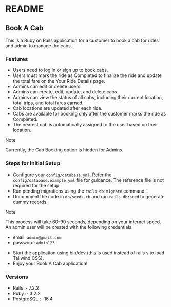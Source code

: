 # README

## Book A Cab
This is a Ruby on Rails application for a customer to book a cab for rides and admin to manage the cabs.

### Features
- Users need to log in or sign up to book cabs.
- Users must mark the ride as Completed to finalize the ride and update the total fare on the Your Ride Details page.
- Admins can edit or delete users.
- Admins can create, edit, update, and delete cabs.
- Admins can view the status of all cabs, including their current location, total trips, and total fares earned.
- Cab locations are updated after each ride.
- Cabs are available for booking only after the customer marks the ride as Completed.
- The nearest cab is automatically assigned to the user based on their location.
> [!NOTE]
> Currently, the Cab Booking option is hidden for Admins.

### Steps for Initial Setup
- Configure your ```config/database.yml```. Refer the ```config/database.example.yml``` file for guidance. The reference file is not required for the setup.
- Run pending migrations using the ```rails db:migrate``` command.
- Uncomment the code in ```db/seeds.rb``` and run ```rails db:seed``` to generate dummy records.
> [!NOTE]
> This process will take 60–90 seconds, depending on your internet speed.
> An admin user will be created with the following credentials:
  > - email: ```admin@gmail.com```
  > - password: ```admin123```
- Start the application using bin/dev (this is used instead of rails s to load Tailwind CSS).
- Enjoy your Book A Cab application!

### Versions
- Rails :- 7.2.2
- Ruby :- 3.2.2
- PostgreSQL :- 16.4